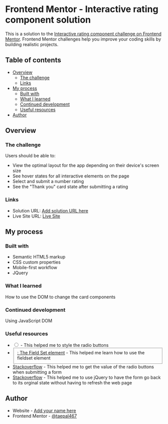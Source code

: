 # Frontend Mentor - Interactive rating component solution

This is a solution to the [Interactive rating component challenge on Frontend Mentor](https://www.frontendmentor.io/challenges/interactive-rating-component-koxpeBUmI). Frontend Mentor challenges help you improve your coding skills by building realistic projects. 

## Table of contents

- [Overview](#overview)
  - [The challenge](#the-challenge)
  - [Links](#links)
- [My process](#my-process)
  - [Built with](#built-with)
  - [What I learned](#what-i-learned)
  - [Continued development](#continued-development)
  - [Useful resources](#useful-resources)
- [Author](#author)


## Overview

### The challenge

Users should be able to:

- View the optimal layout for the app depending on their device's screen size
- See hover states for all interactive elements on the page
- Select and submit a number rating
- See the "Thank you" card state after submitting a rating


### Links

- Solution URL: [Add solution URL here](https://your-solution-url.com)
- Live Site URL: [Live Site](https://taepal467.github.io/interactive_rating_component/)

## My process

### Built with

- Semantic HTML5 markup
- CSS custom properties
- Mobile-first workflow
- JQuery


### What I learned

How to use the DOM to change the card components

### Continued development

Using JavaScript DOM 

### Useful resources

- [<input type="radio">](https://developer.mozilla.org/en-US/docs/Web/HTML/Element/input/radio) - This helped me to style the radio buttons
- [<fieldset>: The Field Set element](https://developer.mozilla.org/en-US/docs/Web/HTML/Element/fieldset) - This helped me learn how to use the fieldset element
- [Stackoverflow](https://stackoverflow.com/questions/36895254/get-radio-button-value-on-submit-with-javascript) - This helped me to get the value of the radio buttons when submitting a form
- [Stackoverflow](https://stackoverflow.com/questions/7452146/go-back-to-previous-page-after-a-delay) - This helped me to use jQuery to have the form go back to its orginal state without having to refresh the web page



## Author

- Website - [Add your name here](https://www.your-site.com)
- Frontend Mentor - [@taepal467](https://www.frontendmentor.io/profile/taepal467)



